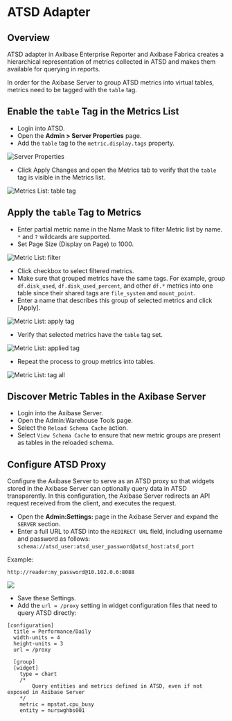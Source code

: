 # ATSD Adapter

## Overview

ATSD adapter in Axibase Enterprise Reporter and Axibase Fabrica creates a hierarchical representation of metrics 
collected in ATSD and makes them available for querying in reports.

In order for the Axibase Server to group ATSD metrics into virtual tables, metrics need to be tagged with the `table` tag. 

## Enable the `table` Tag in the Metrics List

* Login into ATSD.
* Open the **Admin > Server Properties** page.
* Add the `table` tag to the `metric.display.tags` property.

![Server Properties](metric-table-tags.png)

* Click Apply Changes and open the Metrics tab to verify that the `table` tag is visible in the Metrics list.

![Metrics List: table tag](metrics-table-tag.png)

## Apply the `table` Tag to Metrics

* Enter partial metric name in the Name Mask to filter Metric list by name. `*` and `?` wildcards are supported.
* Set Page Size (Display on Page) to 1000.

![Metric List: filter](metric-list-filter.png)

* Click checkbox to select filtered metrics.
* Make sure that grouped metrics have the same tags. For example, group `df.disk_used`, `df.disk_used_percent`, and other `df.*` metrics into one table since their shared tags are `file_system` and `mount_point`.
* Enter a name that describes this group of selected metrics and click [Apply].

![Metric List: apply tag](metric-table-tag-apply.png)

* Verify that selected metrics have the `table` tag set.

![Metric List: applied tag](metric-table-tag-applied.png)

* Repeat the process to group metrics into tables.

![Metric List: tag all](metric-table-tag-all.png)

## Discover Metric Tables in the Axibase Server

* Login into the Axibase Server.
* Open the Admin:Warehouse Tools page.
* Select the `Reload Schema Cache` action.
* Select `View Schema Cache` to ensure that new metric groups are present as tables in the reloaded schema.

## Configure ATSD Proxy

Configure the Axibase Server to serve as an ATSD proxy so that widgets stored in the Axibase Server can optionally query data in ATSD transparently. In this configuration, the Axibase Server redirects an API request received from the client, and executes the request. 

* Open the **Admin:Settings:** page in the Axibase Server and expand the `SERVER` section.
* Enter a full URL to ATSD into the `REDIRECT URL` field, including username and password as follows:
`schema://atsd_user:atsd_user_password@atsd_host:atsd_port`

Example:

`http://reader:my_password@10.102.0.6:8088`

![](redirect_settings.png)

* Save these Settings.
* Add the `url = /proxy` setting in widget configuration files that need to query ATSD directly:

```ls
[configuration]
  title = Performance/Daily 
  width-units = 4
  height-units = 3
  url = /proxy
  
  [group]
  [widget]
    type = chart
    /*
    	Query entities and metrics defined in ATSD, even if not exposed in Axibase Server
    */
    metric = mpstat.cpu_busy
    entity = nurswghbs001
```
